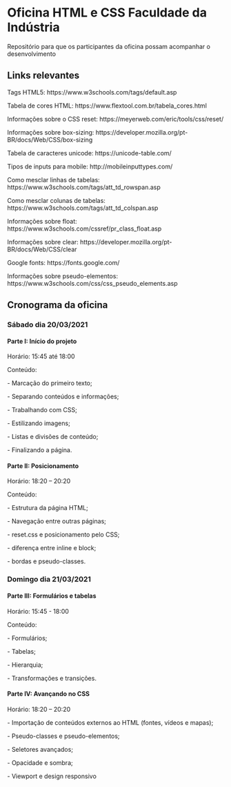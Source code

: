 <h1>Oficina HTML e CSS Faculdade da Indústria</h1>
Repositório para que os participantes da oficina possam acompanhar o desenvolvimento

<h2>Links relevantes</h2>
<p>Tags HTML5: https://www.w3schools.com/tags/default.asp</p>
<p>Tabela de cores HTML: https://www.flextool.com.br/tabela_cores.html</p>
<p>Informações sobre o CSS reset: https://meyerweb.com/eric/tools/css/reset/</p>
<p>Informações sobre box-sizing: https://developer.mozilla.org/pt-BR/docs/Web/CSS/box-sizing</p>
<p>Tabela de caracteres unicode: https://unicode-table.com/</p>
<p>Tipos de inputs para mobile: http://mobileinputtypes.com/</p>
<p>Como mesclar linhas de tabelas: https://www.w3schools.com/tags/att_td_rowspan.asp</p>
<p>Como mesclar colunas de tabelas: https://www.w3schools.com/tags/att_td_colspan.asp</p>
<p>Informações sobre float: https://www.w3schools.com/cssref/pr_class_float.asp</p>
<p>Informações sobre clear: https://developer.mozilla.org/pt-BR/docs/Web/CSS/clear</p>
<p>Google fonts: https://fonts.google.com/</p>
<p>Informações sobre pseudo-elementos: https://www.w3schools.com/css/css_pseudo_elements.asp</p>

<h2>Cronograma da oficina</h2>
<h3>Sábado dia 20/03/2021</h3>

<h4>Parte I: Início do projeto</h4>
<p>Horário: 15:45 até 18:00
<p>Conteúdo: </p>
<p>- Marcação do primeiro texto;</p>
<p>- Separando conteúdos e informações;</p>
<p>- Trabalhando com CSS;</p>
<p>- Estilizando imagens;</p>
<p>- Listas e divisões de conteúdo;</p>
<p>- Finalizando a página.</p> 

<h4>Parte II: Posicionamento</h4>
<p>Horário: 18:20 – 20:20</p>
<p>Conteúdo:</p>
<p>- Estrutura da página HTML;</p>
<p>- Navegação entre outras páginas;</p>
<p>- reset.css e posicionamento pelo CSS;</p>
<p>- diferença entre inline e block;</p>
<p>- bordas e pseudo-classes. </p>

<h3>Domingo dia 21/03/2021</h3> 

<h4>Parte III: Formulários e tabelas</h4>
<p>Horário: 15:45 - 18:00</p>
<p>Conteúdo:</p>
<p>- Formulários;</p>
<p>- Tabelas;</p>
<p>- Hierarquia;</p>
<p>- Transformações e transições. </p>

<h4>Parte IV: Avançando no CSS</h4>
<p>Horário: 18:20 – 20:20</p>
<p>- Importação de conteúdos externos ao HTML (fontes, vídeos e mapas);</p>
<p>- Pseudo-classes e pseudo-elementos;</p>
<p>- Seletores avançados;</p>
<p>- Opacidade e sombra;</p>
<p>- Viewport e design responsivo</p>
